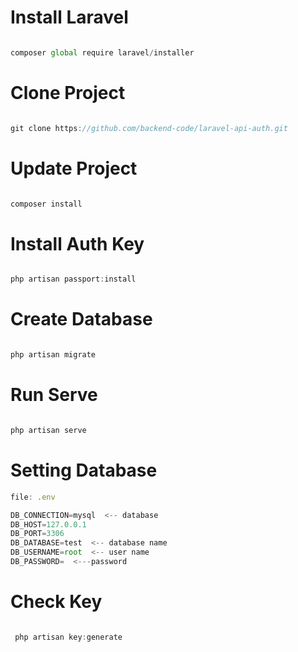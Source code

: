# Install Laravel

``` javascript

composer global require laravel/installer

```

# Clone Project

``` javascript

git clone https://github.com/backend-code/laravel-api-auth.git

```

# Update Project

``` javascript

composer install

```

# Install Auth Key

``` javascript

php artisan passport:install

```

# Create Database 

``` javascript

php artisan migrate

```

# Run Serve

``` javascript

php artisan serve

```

# Setting Database

``` javascript
file: .env

DB_CONNECTION=mysql  <-- database
DB_HOST=127.0.0.1
DB_PORT=3306
DB_DATABASE=test  <-- database name
DB_USERNAME=root  <-- user name
DB_PASSWORD=  <---password

```

# Check Key

``` javascript

 php artisan key:generate

```
